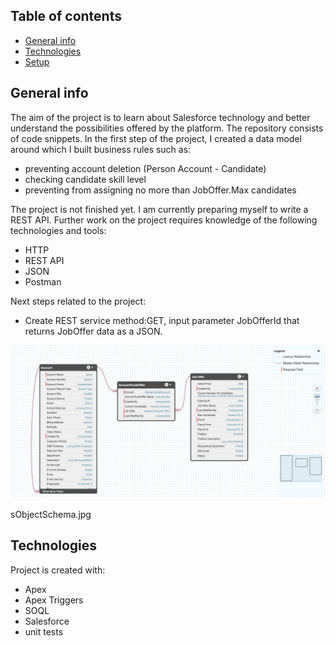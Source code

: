 ## Table of contents
* [General info](#general-info)
* [Technologies](#technologies)
* [Setup](#setup)

## General info
The aim of the project is to learn about Salesforce technology and better understand the possibilities offered by the platform. The repository consists of code snippets. In the first step of the project, I created a data model around which I built business rules such as: 
* preventing account deletion (Person Account - Candidate)
* checking candidate skill level
* preventing from assigning no more than JobOffer.Max candidates

The project is not finished yet. I am currently preparing myself to write a REST API. Further work on the project requires knowledge of the following technologies and tools:
* HTTP
* REST API
* JSON
* Postman

Next steps related to the project:
* Create REST service method:GET, input parameter JobOfferId that returns JobOffer data as a JSON.

![HR Company data model](sObjectSchema.jpg)

sObjectSchema.jpg
	
## Technologies
Project is created with:
* Apex
* Apex Triggers
* SOQL
* Salesforce
* unit tests
